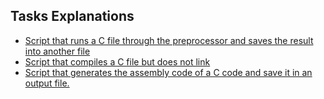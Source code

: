 ## Tasks Explanations
* [Script that runs a C file through the preprocessor and saves the result into another file](0-preprocessor)
* [Script that compiles a C file but does not link](1-compiler)
* [Script that generates the assembly code of a C code and save it in an output file.](2-assembler)
